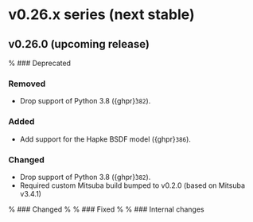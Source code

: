 # v0.26.x series (next stable)

## v0.26.0 (upcoming release)

% ### Deprecated

### Removed

* Drop support of Python 3.8 ({ghpr}̀`382`).

### Added

* Add support for the Hapke BSDF model ({ghpr}`386`).

### Changed

* Drop support of Python 3.8 ({ghpr}̀`382`).
* Required custom Mitsuba build bumped to v0.2.0 (based on Mitsuba v3.4.1)

% ### Changed
%
% ### Fixed
%
% ### Internal changes
